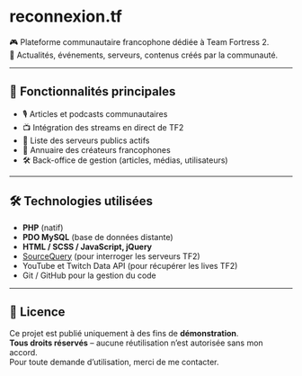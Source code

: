 # reconnexion.tf

🎮 Plateforme communautaire francophone dédiée à Team Fortress 2.  
📢 Actualités, événements, serveurs, contenus créés par la communauté.

---

## 🚀 Fonctionnalités principales

- 🎙️ Articles et podcasts communautaires
- 📺 Intégration des streams en direct de TF2
- 🧭 Liste des serveurs publics actifs
- 👥 Annuaire des créateurs francophones
- 🛠️ Back-office de gestion (articles, médias, utilisateurs)

---

## 🛠️ Technologies utilisées

- **PHP** (natif)
- **PDO MySQL** (base de données distante)
- **HTML / SCSS / JavaScript, jQuery**
- [SourceQuery](https://github.com/xPaw/PHP-Source-Query) (pour interroger les serveurs TF2)
- YouTube et Twitch Data API (pour récupérer les lives TF2)
- Git / GitHub pour la gestion du code

---

## 📜 Licence

Ce projet est publié uniquement à des fins de **démonstration**.  
**Tous droits réservés** – aucune réutilisation n’est autorisée sans mon accord.  
Pour toute demande d’utilisation, merci de me contacter.